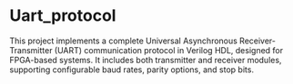 # Uart_protocol
This project implements a complete Universal Asynchronous Receiver-Transmitter (UART) communication protocol in Verilog HDL, designed for FPGA-based systems. It includes both transmitter and receiver modules, supporting configurable baud rates, parity options, and stop bits. 

